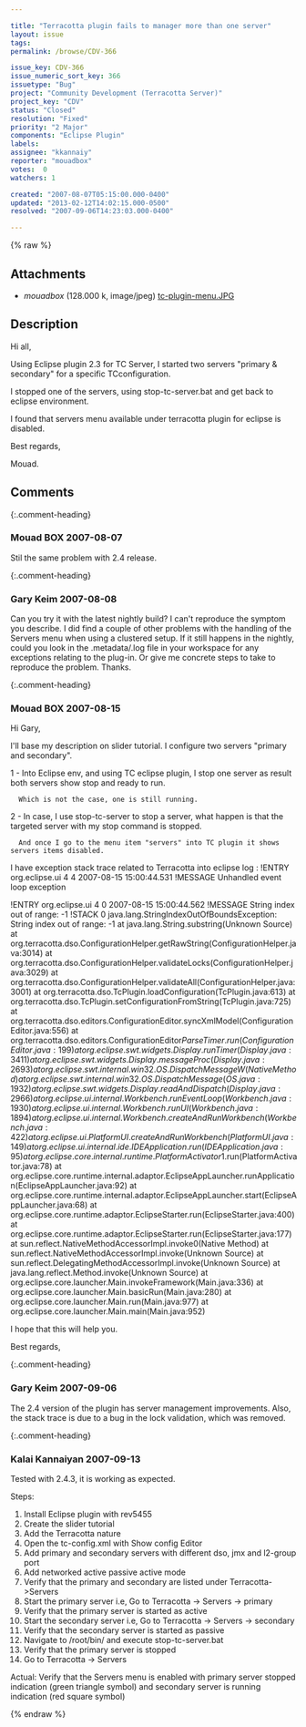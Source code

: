 ```yaml
---

title: "Terracotta plugin fails to manager more than one server"
layout: issue
tags: 
permalink: /browse/CDV-366

issue_key: CDV-366
issue_numeric_sort_key: 366
issuetype: "Bug"
project: "Community Development (Terracotta Server)"
project_key: "CDV"
status: "Closed"
resolution: "Fixed"
priority: "2 Major"
components: "Eclipse Plugin"
labels: 
assignee: "kkannaiy"
reporter: "mouadbox"
votes:  0
watchers: 1

created: "2007-08-07T05:15:00.000-0400"
updated: "2013-02-12T14:02:15.000-0500"
resolved: "2007-09-06T14:23:03.000-0400"

---
```




{% raw %}


## Attachments
  
* <em>mouadbox</em> (128.000 k, image/jpeg) [tc-plugin-menu.JPG](/attachments/CDV/CDV-366/tc-plugin-menu.JPG)
  



## Description

<div markdown="1" class="description">

Hi all,

Using Eclipse plugin 2.3 for TC Server, I started two servers "primary & secondary" for a specific TCconfiguration.

I stopped one of the servers, using stop-tc-server.bat and get back to eclipse environment.

I found that servers menu available under terracotta plugin for eclipse is disabled.

Best regards,

Mouad.

</div>

## Comments


{:.comment-heading}
### **Mouad BOX** <span class="date">2007-08-07</span>

<div markdown="1" class="comment">

Stil the same problem with 2.4 release.

</div>


{:.comment-heading}
### **Gary Keim** <span class="date">2007-08-08</span>

<div markdown="1" class="comment">

Can you try it with the latest nightly build?  I can't reproduce the symptom you describe.  I did find a couple of other problems with the handling of the Servers menu when using a clustered setup.  If it still happens in the nightly, could you look in the .metadata/.log file in your workspace for any exceptions relating to the plug-in.  Or give me concrete steps to take to reproduce the problem.  Thanks.


</div>


{:.comment-heading}
### **Mouad BOX** <span class="date">2007-08-15</span>

<div markdown="1" class="comment">

Hi Gary,

I'll base my description on slider tutorial. I configure two servers "primary and secondary".

1 - Into Eclipse env, and using TC eclipse plugin, I stop one server as result both servers show stop and ready to run.

      Which is not the case, one is still running.

2 - In case, I use stop-tc-server to stop a server, what happen is that the targeted server with my stop command is stopped.

      And once I go to the menu item "servers" into TC plugin it shows servers items disabled.

I have exception stack trace related to Terracotta into eclipse log :
!ENTRY org.eclipse.ui 4 4 2007-08-15 15:00:44.531
!MESSAGE Unhandled event loop exception

!ENTRY org.eclipse.ui 4 0 2007-08-15 15:00:44.562
!MESSAGE String index out of range: -1
!STACK 0
java.lang.StringIndexOutOfBoundsException: String index out of range: -1
	at java.lang.String.substring(Unknown Source)
	at org.terracotta.dso.ConfigurationHelper.getRawString(ConfigurationHelper.java:3014)
	at org.terracotta.dso.ConfigurationHelper.validateLocks(ConfigurationHelper.java:3029)
	at org.terracotta.dso.ConfigurationHelper.validateAll(ConfigurationHelper.java:3001)
	at org.terracotta.dso.TcPlugin.loadConfiguration(TcPlugin.java:613)
	at org.terracotta.dso.TcPlugin.setConfigurationFromString(TcPlugin.java:725)
	at org.terracotta.dso.editors.ConfigurationEditor.syncXmlModel(ConfigurationEditor.java:556)
	at org.terracotta.dso.editors.ConfigurationEditor$ParseTimer.run(ConfigurationEditor.java:199)
	at org.eclipse.swt.widgets.Display.runTimer(Display.java:3411)
	at org.eclipse.swt.widgets.Display.messageProc(Display.java:2693)
	at org.eclipse.swt.internal.win32.OS.DispatchMessageW(Native Method)
	at org.eclipse.swt.internal.win32.OS.DispatchMessage(OS.java:1932)
	at org.eclipse.swt.widgets.Display.readAndDispatch(Display.java:2966)
	at org.eclipse.ui.internal.Workbench.runEventLoop(Workbench.java:1930)
	at org.eclipse.ui.internal.Workbench.runUI(Workbench.java:1894)
	at org.eclipse.ui.internal.Workbench.createAndRunWorkbench(Workbench.java:422)
	at org.eclipse.ui.PlatformUI.createAndRunWorkbench(PlatformUI.java:149)
	at org.eclipse.ui.internal.ide.IDEApplication.run(IDEApplication.java:95)
	at org.eclipse.core.internal.runtime.PlatformActivator$1.run(PlatformActivator.java:78)
	at org.eclipse.core.runtime.internal.adaptor.EclipseAppLauncher.runApplication(EclipseAppLauncher.java:92)
	at org.eclipse.core.runtime.internal.adaptor.EclipseAppLauncher.start(EclipseAppLauncher.java:68)
	at org.eclipse.core.runtime.adaptor.EclipseStarter.run(EclipseStarter.java:400)
	at org.eclipse.core.runtime.adaptor.EclipseStarter.run(EclipseStarter.java:177)
	at sun.reflect.NativeMethodAccessorImpl.invoke0(Native Method)
	at sun.reflect.NativeMethodAccessorImpl.invoke(Unknown Source)
	at sun.reflect.DelegatingMethodAccessorImpl.invoke(Unknown Source)
	at java.lang.reflect.Method.invoke(Unknown Source)
	at org.eclipse.core.launcher.Main.invokeFramework(Main.java:336)
	at org.eclipse.core.launcher.Main.basicRun(Main.java:280)
	at org.eclipse.core.launcher.Main.run(Main.java:977)
	at org.eclipse.core.launcher.Main.main(Main.java:952)

I hope that this will help you.

Best regards,


</div>


{:.comment-heading}
### **Gary Keim** <span class="date">2007-09-06</span>

<div markdown="1" class="comment">

The 2.4 version of the plugin has server management improvements.
Also, the stack trace is due to a bug in the lock validation, which was removed.


</div>


{:.comment-heading}
### **Kalai Kannaiyan** <span class="date">2007-09-13</span>

<div markdown="1" class="comment">

Tested with 2.4.3, it is working as expected.

Steps:
1. Install Eclipse plugin with rev5455
2. Create the slider tutorial 
3. Add the Terracotta nature
4. Open  the tc-config.xml with Show config Editor
5. Add primary and secondary servers with different dso, jmx and l2-group port 
6. Add networked active passive active mode
7. Verify that the primary and secondary are listed under Terracotta->Servers
8. Start the primary server i.e, Go to Terracotta -> Servers -> primary
9. Verify that the primary server is started as active
10. Start the secondary server i.e, Go to Terracotta -> Servers -> secondary
11. Verify that the secondary server is started as passive
12. Navigate to /root/bin/ and execute stop-tc-server.bat
13. Verify that the primary server is stopped 
14. Go to Terracotta -> Servers

Actual: Verify that the Servers menu is enabled with primary server stopped indication (green triangle symbol)
and secondary server is running indication (red square symbol)


</div>



{% endraw %}
